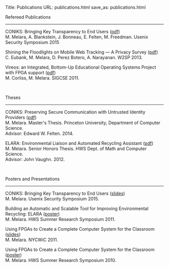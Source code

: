 Title: Publications
URL: publications.html
save_as: publications.html

<div class="left">
<span class="label_blue">Refereed Publications</span><hr class="line"/>
<div class="inner">

<p>
CONIKS: Bringing Key Transparency to End Users (<a href="static/pubs/sec15-paper-melara.pdf">pdf</a>)
<br/>
<span class="label_gray">M. Melara, A. Blankstein, J. Bonneau, E. Felten, M. Freedman. Usenix Security Symposium 2015</span>
</p>
<p>
Shining the Floodlights on Mobile Web Tracking — A Privacy Survey (<a href="static/pubs/s2p2.pdf">pdf</a>)
<br/>
<span class="label_gray">C. Eubank, M. Melara, D. Perez Botero, A. Narayanan. W2SP 2013.</span>
</p>
<p>
Vireos: an Integrated, Bottom-Up Educational Operating Systems Project with FPGA support (<a href="static/pubs/vireos.pdf">pdf</a>)
<br/>
<span class="label_gray">M. Corliss, M. Melara. SIGCSE 2011.</span>
</p>
</div>

<br/>

<span class="label_blue">Theses</span><hr class="line"/>
<div class="inner">
<p>
CONIKS: Preserving Secure Communication with Untrusted Identity Providers (<a href="static/pubs/mse-thesis.pdf">pdf</a>)
<br/>
<span class="label_gray">M. Melara. Master's Thesis. Princeton University, Department of Computer Science. <br/>Advisor: Edward W. Felten. 2014.</span>
</p>
<p>
ELARA: Environmental Liaison and Automated Recycling Assistant (<a href="static/pubs/honors-thesis.pdf">pdf</a>)
<br/>
<span class="label_gray">M. Melara. Senior Honors Thesis. HWS Dept. of Math and Computer Science. <br/>Advisor: John Vaughn. 2012.</span>
</p>
</div>

<br/>

<span class="label_blue">Posters and Presentations</span><hr class="line"/>
<div class="inner">
<p>CONIKS: Bringing Key Transparency to End Users (<a href="static/pubs/coniks_usenix15_pres.pdf">slides</a>)
<br/>
<span class="label_gray">M. Melara. Usenix Security Symposium 2015.</span>
</p>
<p>
Building an Automatic and Scalable Tool for Improving Environmental Recycling: ELARA (<a href="static/pubs/elara-poster.pdf">poster</a>)
<br/>
<span class="label_gray">M. Melara. HWS Summer Research Symposium 2011.</span>
</p>
<p>
Using FPGAs to Create a Complete Computer System for the Classroom (<a href="static/pubs/nycwic-pres.pdf">slides</a>)
<br/>
<span class="label_gray">M. Melara. NYCWiC 2011.</span>
</p>
<p>
Using FPGAs to Create a Complete Computer System for the Classroom (<a href="static/pubs/fpga-poster.pdf">poster</a>)
<br/>
<span class="label_gray">M. Melara. HWS Summer Research Symposium 2010.</span>
</p>
</div>
</div>